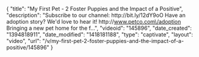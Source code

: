 {
    "title": "My First Pet - 2 Foster Puppies and the Impact of a Positive",
    "description": "Subscribe to our channel: http:\/\/bit.ly\/12dY9oO Have an adoption story? We'd love to hear it! http:\/\/www.petco.com\/adoption Bringing a new pet home for the f...",
    "videoid": "145896",
    "date_created": "1394818911",
    "date_modified": "1418181188",
    "type": "captivate",
    "layout": "video",
    "url": "\/v\/my-first-pet-2-foster-puppies-and-the-impact-of-a-positive\/145896"
}